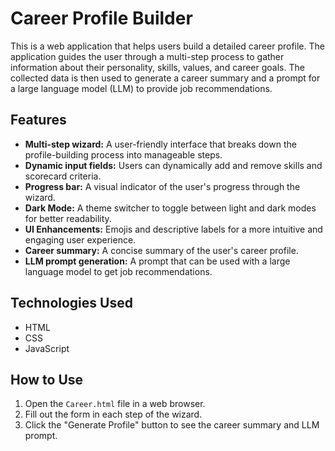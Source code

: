 # Career Profile Builder

This is a web application that helps users build a detailed career profile. The application guides the user through a multi-step process to gather information about their personality, skills, values, and career goals. The collected data is then used to generate a career summary and a prompt for a large language model (LLM) to provide job recommendations.

## Features

- **Multi-step wizard:** A user-friendly interface that breaks down the profile-building process into manageable steps.
- **Dynamic input fields:** Users can dynamically add and remove skills and scorecard criteria.
- **Progress bar:** A visual indicator of the user's progress through the wizard.
- **Dark Mode:** A theme switcher to toggle between light and dark modes for better readability.
- **UI Enhancements:** Emojis and descriptive labels for a more intuitive and engaging user experience.
- **Career summary:** A concise summary of the user's career profile.
- **LLM prompt generation:** A prompt that can be used with a large language model to get job recommendations.

## Technologies Used

- HTML
- CSS
- JavaScript

## How to Use

1. Open the `Career.html` file in a web browser.
2. Fill out the form in each step of the wizard.
3. Click the "Generate Profile" button to see the career summary and LLM prompt.